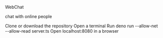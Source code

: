 WebChat

chat with online people

Clone or download the repository
Open a terminal
Run deno run --allow-net --allow-read server.ts
Open localhost:8080 in a browser
